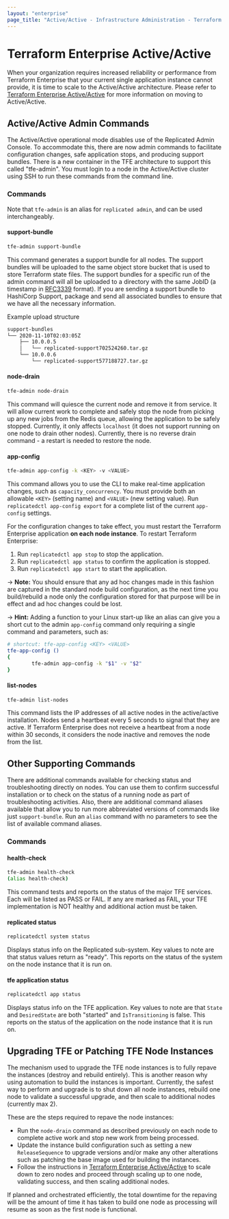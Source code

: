 ```yaml
---
layout: "enterprise"
page_title: "Active/Active - Infrastructure Administration - Terraform Enterprise"
---
```


# Terraform Enterprise Active/Active

When your organization requires increased reliability or performance from Terraform Enterprise that your current single application instance cannot provide, it is time to scale to the Active/Active architecture. Please refer to  [Terraform Enterprise Active/Active](/docs/enterprise/install/active-active.html) for more information on moving to Active/Active.

## Active/Active Admin Commands

The Active/Active operational mode disables use of the Replicated Admin Console.  To accommodate this, there are now admin commands to facilitate configuration changes, safe application stops, and producing support bundles. There is a new container in the TFE architecture to support this called "tfe-admin". You must login to a node in the Active/Active cluster using SSH to run these commands from the command line.

### Commands

Note that `tfe-admin` is an alias for `replicated admin`, and can be used interchangeably.

#### support-bundle

```bash
tfe-admin support-bundle
```

This command generates a support bundle for all nodes. The support bundles will be uploaded to the same object store bucket that is used to store Terraform state files. The support bundles for a specific run of the admin command will all be uploaded to a directory with the same JobID (a timestamp in [RFC3339](https://datatracker.ietf.org/doc/html/rfc3339) format). If you are sending a support bundle to HashiCorp Support, package and send all associated bundles to ensure that we have all the necessary information.

Example upload structure

```bash
support-bundles
└── 2020-11-10T02:03:05Z
    ├── 10.0.0.5
    │   └── replicated-support702524260.tar.gz
    └── 10.0.0.6
        └── replicated-support577188727.tar.gz
```


#### node-drain

```bash
tfe-admin node-drain
```

This command will quiesce the current node and remove it from service. It will allow current work to complete and safely stop the node from picking up any new jobs from the Redis queue, allowing the application to be safely stopped. Currently, it only affects `localhost` (it does not support running on one node to drain other nodes). Currently, there is no reverse drain command - a restart is needed to restore the node.


####  app-config

```bash
tfe-admin app-config -k <KEY> -v <VALUE>
```

This command allows you to use the CLI to make real-time application changes, such as `capacity_concurrency`. You must provide both an allowable `<KEY>` (setting name) and `<VALUE>` (new setting value). Run `replicatedctl app-config export` for a complete list of the current `app-config` settings.

For the configuration changes to take effect, you must restart the Terraform Enterprise application **on each node instance**. To restart Terraform Enterprise:
1. Run `replicatedctl app stop` to stop the application.
2. Run `replicatedctl app status` to confirm the application is stopped.
3. Run `replicatedctl app start` to start the application.

-> **Note:** You should ensure that any ad hoc changes made in this fashion are captured in the standard node build configuration, as the next time you build/rebuild a node only the configuration stored for that purpose will be in effect and ad hoc changes could be lost.

-> **Hint:** Adding a function to your Linux start-up like an alias can give you a short cut to the admin `app-config` command only requiring a single command and parameters, such as:

```bash
# shortcut: tfe-app-config <KEY> <VALUE>
tfe-app-config ()
{
        tfe-admin app-config -k "$1" -v "$2"
}
```

#### list-nodes

```bash
tfe-admin list-nodes
```

This command lists the IP addresses of all active nodes in the active/active installation. Nodes send a heartbeat every 5 seconds to signal that they are active. If Terraform Enterprise does not receive a heartbeat from a node within 30 seconds, it considers the node inactive and removes the node from the list.

## Other Supporting Commands

There are additional commands available for checking status and troubleshooting directly on nodes. You can use them to confirm successful installation or to check on the status of a running node as part of troubleshooting activities.  Also, there are additional command aliases available that allow you to run more abbreviated versions of commands like just `support-bundle`. Run an `alias` command with no parameters to see the list of available command aliases.

### Commands

#### health-check

```bash
tfe-admin health-check
(alias health-check)
```

This command tests and reports on the status of the major TFE services. Each will be listed as PASS or FAIL. If any are marked as FAIL, your TFE implementation is NOT healthy and additional action must be taken.


#### replicated status

```bash
replicatedctl system status
```

Displays status info on the Replicated sub-system. Key values to note are that status values return as "ready". This reports on the status of the system on the node instance that it is run on.


#### tfe application status

```bash
replicatedctl app status
```

Displays status info on the TFE application. Key values to note are that `State` and `DesiredState` are both "started" and `IsTransitioning` is false. This reports on the status of the application on the node instance that it is run on.


## Upgrading TFE or Patching TFE Node Instances

The mechanism used to upgrade the TFE node instances is to fully repave the instances (destroy and rebuild entirely).
This is another reason why using automation to build the instances is important. Currently, the safest way to perform and upgrade is to shut down all node instances, rebuild one node to validate a successful upgrade, and then scale to additional nodes (currently max 2).

These are the steps required to repave the node instances:

*   Run the `node-drain` command as described previously on each node to complete active work and stop new work from being processed.
*   Update the instance build configuration such as setting a new `ReleaseSequence` to upgrade versions and/or make any other alterations such as patching the base image used for building the instances.
*   Follow the instructions in [Terraform Enterprise Active/Active](/docs/enterprise/install/active-active.html#scale-down-to-zero-nodes) to scale down to zero nodes and proceed through scaling up to one node, validating success, and then scaling additional nodes.

If planned and orchestrated efficiently, the total downtime for the repaving will be the amount of time it has taken to build one node as processing will resume as soon as the first node is functional.
